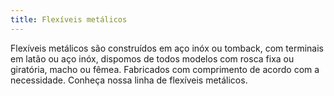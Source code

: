 ```yaml
---
title: Flexíveis metálicos
---
```


Flexíveis metálicos são construídos em aço inóx ou tomback, com terminais em latão ou aço inóx, dispomos de todos modelos com rosca fixa ou giratória, macho ou fêmea. Fabricados com comprimento de acordo com a necessidade. Conheça nossa linha de flexíveis metálicos.

